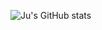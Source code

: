 ![Ju's GitHub stats](https://github-readme-stats.vercel.app/api?username=jumalley&show_icons=true&theme=radical)
